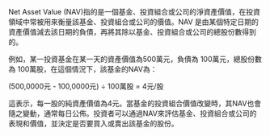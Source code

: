 

Net Asset Value (NAV)指的是一個基金、投資組合或公司的淨資產價值，在投資領域中常被用來衡量該基金、投資組合或公司的價值。NAV 是由某個特定日期的資產價值減去該日期的負債，再將其除以基金、投資組合或公司的總股份數得到的。

例如，某一投資基金在某一天的資產價值為500萬元，負債為 100萬元，總股份數為 100萬股，在這個情況下，該基金的NAV為：

(500,0000元 - 100,0000元) ÷ 100萬股 = 4元/股

這表示，每一股的純資產價值為4元。當基金的投資組合價值改變時，其NAV也會隨之變動，通常每日公佈。投資者可以通過NAV來評估基金、投資組合或公司的表現和價值，並決定是否要買入或賣出該基金的股份。